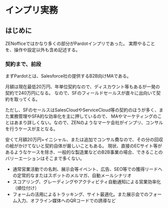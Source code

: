 # インプリ実務

## はじめに
ZENofficeではかなり多くの部分がPardotインプリであった。
実際やることを、操作や設定以外も含め記述する。


### 契約まで、前段

まずPardotとは、Salesforce社の提供するB2B向けMAである。

月額は現在最低20万円、年単位契約なので、ディスカウント等もあるが一発の契約で240万円になる。
なので、SFのフィールドセールスが直々に出向いて契約を取ってくる。

ただし、SFのセールスはSalesCloudやServiceCloud等の契約のほうが多く、また業務管理やSFA的な効率化を主に押しているので、
MAやマーケティングのことはあまり詳しくない。なので、ZENのようなマーケ会社がインプリ、コンサルを行うケースが主となる。

安くて月額20万円+イニシャル、または追加でコンサル費なので、その分の回収の絵がかけてないと契約自体が厳しいこともある。
現状、直接のECサイト等があるようなケースを除き、一般的な製造業などのB2B事業の場合、できることのバリーエーションはそこまで多くない。

- 通常営業活動での名刺、展示会等イベント、広告、SEO等での獲得リードへの定常的なまたはスポットのメルマガ、自動メールシナリオ
- スコアリング、グレーディングやアクティビティ自動通知による営業効率化（順位付け）
- フォームの活用によるトラッキング、サイト最適化。また展示会でのフォーム入力、オフライン媒体へのQRコードでの誘導など
